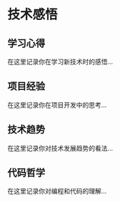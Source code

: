 # 技术感悟



## 学习心得

在这里记录你在学习新技术时的感悟...

## 项目经验

在这里记录你在项目开发中的思考...

## 技术趋势

在这里记录你对技术发展趋势的看法...

## 代码哲学

在这里记录你对编程和代码的理解...